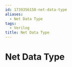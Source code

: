 ```yaml
---
id: 1739356158-net-data-type
aliases:
  - Net Data Type
tags:
  - Verilog
title: Net Data Type
---
```


# Net Data Type

